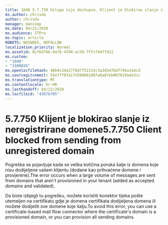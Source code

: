 ```yaml
---
title: 1048 5.7.750 Usluga nije dostupna. Klijent je blokirao slanje s neregistriranih domena
ms.author: chrisda
author: chrisda
manager: dansimp
ms.date: 04/21/2020
ms.audience: ITPro
ms.topic: article
ROBOTS: NOINDEX, NOFOLLOW
localization_priority: Normal
ms.assetid: 8cf6d70b-9a78-4f04-ac59-7ffcf44ffd22
ms.custom:
- "1048"
- "3100026"
ms.openlocfilehash: 48b9c2de27f8d7f52215c3a3d547bdf746a3a4cd
ms.sourcegitcommit: 55eff703a17e500681d8fa6a87eb067019ade3cc
ms.translationtype: MT
ms.contentlocale: hr-HR
ms.lasthandoff: 04/22/2020
ms.locfileid: "43676705"
---
```

# <a name="57750-client-blocked-from-sending-from-unregistered-domain"></a><span data-ttu-id="df02d-103">5.7.750 Klijent je blokirao slanje iz neregistrirane domene</span><span class="sxs-lookup"><span data-stu-id="df02d-103">5.7.750 Client blocked from sending from unregistered domain</span></span>

<span data-ttu-id="df02d-104">Pogreška se pojavljuje kada se velika količina poruka šalje iz domena koje nisu dodijeljene vašem klijentu (dodane kao prihvaćene domene i provjerene).</span><span class="sxs-lookup"><span data-stu-id="df02d-104">The error occurs when a large volume of messages are sent from domains that aren't provisioned in your tenant (added as accepted domains and validated).</span></span>

<span data-ttu-id="df02d-105">Da biste izbjegli tu pogrešku, možete koristiti konektor tijeka pošte utemeljen na certifikatu gdje je domena certifikata dodijeljena domena ili možete dodijeliti sve domene koje šalju.</span><span class="sxs-lookup"><span data-stu-id="df02d-105">To avoid this error, you can use a certificate-based mail flow connector where the certificate's domain is a provisioned domain, or you can provision all sending domains.</span></span>

